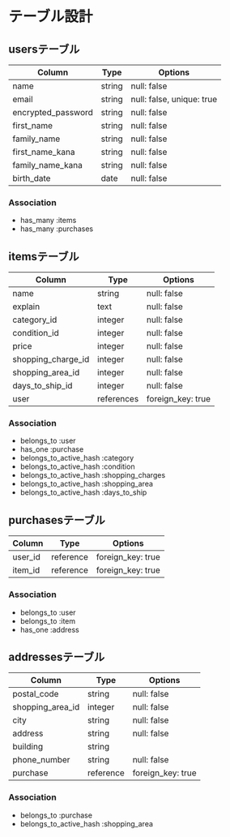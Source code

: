 # テーブル設計

## usersテーブル

| Column             | Type    | Options                   |
| ------------------ | ------- | ------------------------- |
| name               | string  | null: false               |
| email              | string  | null: false, unique: true |
| encrypted_password | string  | null: false               |
| first_name         | string  | null: false               |
| family_name        | string  | null: false               |
| first_name_kana    | string  | null: false               |
| family_name_kana   | string  | null: false               |
| birth_date         | date    | null: false               |

### Association

- has_many :items
- has_many :purchases

## itemsテーブル

| Column             | Type       | Options           |
| ------------------ | ---------- | ----------------- |
| name               | string     | null: false       |
| explain            | text       | null: false       |
| category_id        | integer    | null: false       |
| condition_id       | integer    | null: false       |
| price              | integer    | null: false       |
| shopping_charge_id | integer    | null: false       |
| shopping_area_id   | integer    | null: false       |
| days_to_ship_id    | integer    | null: false       |
| user               | references | foreign_key: true |

### Association

- belongs_to :user
- has_one :purchase
- belongs_to_active_hash :category
- belongs_to_active_hash :condition
- belongs_to_active_hash :shopping_charges
- belongs_to_active_hash :shopping_area
- belongs_to_active_hash :days_to_ship

## purchasesテーブル

| Column  | Type      | Options           |
| ------- | --------- | ----------------- |
| user_id | reference | foreign_key: true |
| item_id | reference | foreign_key: true |

### Association

- belongs_to :user
- belongs_to :item
- has_one :address

## addressesテーブル

| Column        | Type      | Options           |
| ------------- | --------- | ----------------- |
| postal_code   | string    | null: false       |
| shopping_area_id | integer   | null: false       |
| city          | string    | null: false       |
| address       | string    | null: false       |
| building      | string    |                   |
| phone_number  | string    | null: false       |
| purchase      | reference | foreign_key: true |

### Association

- belongs_to :purchase
- belongs_to_active_hash :shopping_area
